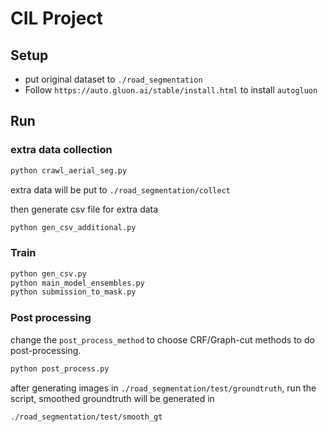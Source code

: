 # CIL Project



## Setup
- put original dataset to `./road_segmentation`
- Follow `https://auto.gluon.ai/stable/install.html` to install `autogluon`


## Run

### extra data collection

```python
python crawl_aerial_seg.py
```

extra data will be put to `./road_segmentation/collect`

then generate csv file for extra data
```python
python gen_csv_additional.py
```

<!-- ### augmentation

```python
python data_aug.py
```

put the data which is intend to augment to `./road_segmentation/train_original`

augmentation data will be generate to `./road_segmentation/aug` -->

### Train

```python
python gen_csv.py
python main_model_ensembles.py
python submission_to_mask.py
```


### Post processing
change the `post_process_method` to choose CRF/Graph-cut methods to do post-processing.
```python
python post_process.py
```

after generating images in `./road_segmentation/test/groundtruth`, run the script, smoothed groundtruth will be generated in  

`./road_segmentation/test/smooth_gt`


